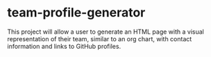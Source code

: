 # team-profile-generator
This project will allow a user to generate an HTML page with a visual representation of their team, similar to an org chart, with contact information and links to GitHub profiles.
